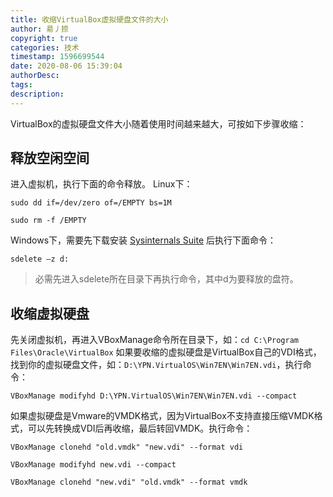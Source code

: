 ```yaml
---
title: 收缩VirtualBox虚拟硬盘文件的大小
author: 昜丿捺
copyright: true
categories: 技术
timestamp: 1596699544
date: 2020-08-06 15:39:04
authorDesc:
tags:
description:
---
```

VirtualBox的虚拟硬盘文件大小随着使用时间越来越大，可按如下步骤收缩：


<!-- more -->


## 释放空闲空间
进入虚拟机，执行下面的命令释放。
Linux下：
```
sudo dd if=/dev/zero of=/EMPTY bs=1M
```
```
sudo rm -f /EMPTY
```
Windows下，需要先下载安装 [Sysinternals Suite](https://docs.microsoft.com/zh-cn/sysinternals/downloads/sysinternals-suite) 后执行下面命令：
```
sdelete –z d:
```
> 必需先进入sdelete所在目录下再执行命令，其中d为要释放的盘符。

## 收缩虚拟硬盘
先关闭虚拟机，再进入VBoxManage命令所在目录下，如：`cd C:\Program Files\Oracle\VirtualBox`
如果要收缩的虚拟硬盘是VirtualBox自己的VDI格式，找到你的虚拟硬盘文件，如：`D:\YPN.VirtualOS\Win7EN\Win7EN.vdi`，执行命令：
```
VBoxManage modifyhd D:\YPN.VirtualOS\Win7EN\Win7EN.vdi --compact
```
如果虚拟硬盘是Vmware的VMDK格式，因为VirtualBox不支持直接压缩VMDK格式，可以先转换成VDI后再收缩，最后转回VMDK。执行命令：
```
VBoxManage clonehd "old.vmdk" "new.vdi" --format vdi
```
```
VBoxManage modifyhd new.vdi --compact
```
```
VBoxManage clonehd "new.vdi" "old.vmdk" --format vmdk
```